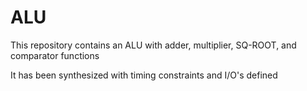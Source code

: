 # ALU 

This repository contains an ALU with adder, multiplier, SQ-ROOT, and comparator functions

It has been synthesized with timing constraints and I/O's defined
